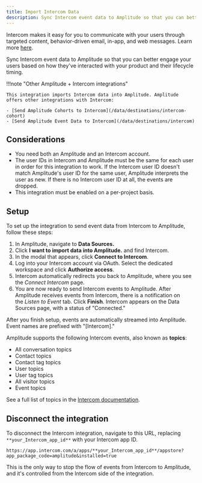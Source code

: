 ```yaml
---
title: Import Intercom Data
description: Sync Intercom event data to Amplitude so that you can better engage your users based on how they've interacted with your product and their lifecycle timing. 
---
```


Intercom makes it easy for you to communicate with your users through targeted content, behavior-driven email, in-app, and web messages. Learn more [here](https://www.intercom.com/help/en/articles/294-what-is-intercom).

Sync Intercom event data to Amplitude so that you can better engage your users based on how they've interacted with your product and their lifecycle timing. 

!!!note "Other Amplitude + Intercom integrations"

    This integration imports Intercom data into Amplitude. Amplitude offers other integrations with Intercom: 

    - [Send Amplitude Cohorts to Intercom](/data/destinations/intercom-cohort)
    - [Send Amplitude Event Data to Intercom](/data/destinations/intercom)


## Considerations

- You need both an Amplitude and an Intercom account.
- The user IDs in Intercom and Amplitude must be the same for each user in order for this integration to work. If the Intercom user ID doesn't match Amplitude's user ID for the same user, Amplitude interprets the user as new. If there is no Intercom user ID at all, the events are dropped.
- This integration must be enabled on a per-project basis.

## Setup

To set up the integration to send event data from Intercom to Amplitude, follow these steps:

1. In Amplitude, navigate to **Data Sources.**
2. Click **I want to import data into Amplitude.** and find Intercom.
3. In the modal that appears, click **Connect to Intercom**.
4. Log into your Intercom account via OAuth. Select the dedicated workspace and click **Authorize access**.
5. Intercom automatically redirects you back to Amplitude, where you see the *Connect Intercom* page.
6. You are now ready to send Intercom events to Amplitude. After Amplitude receives events from Intercom, there is a notification on the *Listen to Event* tab. Click **Finish**. Intercom appears on the Data Sources page, with a status of "Connected."

After you finish setup, events are automatically streamed into Amplitude. Event names are prefixed with "[Intercom]."

Amplitude supports the following Intercom events, also known as **topics**:

- All conversation topics
- Contact topics
- Contact tag topics
- User topics
- User tag topics
- All visitor topics
- Event topics

See a full list of topics in the [Intercom documentation](https://developers.intercom.com/intercom-api-reference/reference/webhook-models-1).

## Disconnect the integration

To disconnect the Intercom integration, navigate to this URL, replacing `**your_Intercom_app_id**` with your Intercom app ID.

`https://app.intercom.com/a/apps/**your_Intercom_app_id**/appstore?app_package_code=amplitude&installed=true`

This is the only way to stop the flow of events from Intercom to Amplitude, and it's controlled from the Intercom side of the integration.
